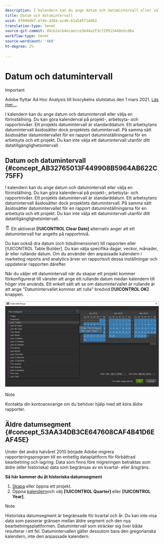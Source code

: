 ```yaml
---
description: I kalendern kan du ange datum och datumintervall eller välja en förinställning. Du kan göra kalenderval på projekt-, arbetsyta- och rapportnivåer. Ett projekts datumintervall är standarddatum. Ett arbetsytans datumintervall åsidosätter dock projektets datumintervall. På samma sätt åsidosätter datumintervallet för en rapport datuminställningarna för en arbetsyta och ett projekt. Du kan inte välja ett datumintervall utanför ditt datatillgänglighetsintervall.
title: Datum och datumintervall
uuid: 8f099db7-e74b-4384-ac46-61a545f1dd62
translation-type: tm+mt
source-git-commit: d4cb2acb4ecaecce3644a2f3cf29913440e5cd6a
workflow-type: tm+mt
source-wordcount: '469'
ht-degree: 2%

---
```



# Datum och datumintervall

>[!IMPORTANT]
>
>Adobe flyttar Ad Hoc Analysis till livscykelns slutstatus den 1 mars 2021. [Läs mer...](https://adobe.ly/discoverworkspace).

I kalendern kan du ange datum och datumintervall eller välja en förinställning. Du kan göra kalenderval på projekt-, arbetsyta- och rapportnivåer. Ett projekts datumintervall är standarddatum. Ett arbetsytans datumintervall åsidosätter dock projektets datumintervall. På samma sätt åsidosätter datumintervallet för en rapport datuminställningarna för en arbetsyta och ett projekt. Du kan inte välja ett datumintervall utanför ditt datatillgänglighetsintervall.

## Datum och datumintervall {#concept_AB32765013F449908B5964AB622C75FF}

I kalendern kan du ange datum och datumintervall eller välja en förinställning. Du kan göra kalenderval på projekt-, arbetsyta- och rapportnivåer. Ett projekts datumintervall är standarddatum. Ett arbetsytans datumintervall åsidosätter dock projektets datumintervall. På samma sätt åsidosätter datumintervallet för en rapport datuminställningarna för en arbetsyta och ett projekt. Du kan inte välja ett datumintervall utanför ditt datatillgänglighetsintervall.

![](assets/Delete_Standard.png) Ett aktiverat **[!UICONTROL Clear Date]** alternativ anger att ett datumintervall har angetts på rapportnivå.

Du kan också dra datum (och tidsdimensioner) till rapporten eller [!UICONTROL Table Builder]. Du kan välja specifika dagar, veckor, månader, år eller rullande datum. Om du använder den anpassade kalendern i marketing reports and analytics ärver en rapportsvit dessa inställningar och uppdaterar rapporten därefter.

När du väljer ett datumintervall när du skapar ett projekt kommer förkonfigurerat till vänster att ange ett rullande datum medan kalendern till höger inte används. Ett enkelt sätt att se om datumintervallet är rullande är att ange &quot;Datumintervallet kommer att rulla&quot; bredvid **[!UICONTROL OK]** knappen.

![](assets/daterange.jpeg)

>[!NOTE]
>
>Kontakta din kontoansvarige om du behöver hjälp med att köra äldre rapporter.

## Äldre datumsegment {#concept_53AA34DB3CE647608CAF4B41D6EAF45E}

Under det andra halvåret 2010 började Adobe migrera rapporteringsprogram till en enhetlig dataplattform för förbättrad bearbetning och lagring. Data som finns före migreringen betraktas som äldre (eller historiska) data som begränsas av en kvartal- eller årsgräns.

<!-- 

c_legacy_data.xml

 -->

**Så här kommer du åt historiska datumsegment**

1. [Skapa](/help/analyze/ad-hoc-analysis/c-getting-started.md) eller öppna ett projekt.
1. Öppna [kalendern](/help/analyze/ad-hoc-analysis/c-dates.md)och välj **[!UICONTROL Quarter]** eller **[!UICONTROL Year]**.

>[!NOTE]
>
>Historiska datumsegment är begränsade för kvartal och år. Du kan inte visa data som passerar gränsen mellan äldre segment och den nya bearbetningsplattformen. Datumintervall som sträcker sig över båda resulterar i ett fel. Datumintervallen gäller dessutom bara den gregorianska kalendern, inte den anpassade kalendern.

